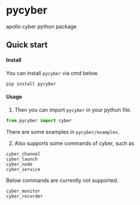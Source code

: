 # pycyber
apollo cyber python package

## Quick start

#### Install
You can install `pycyber` via cmd below.
```shell
pip install pycyber
```

#### Usage
1. Then you can import `pycyber` in your python file.
```python
from pycyber import cyber
```

There are some examples in `pycyber/examples`.

2. Also supports some commands of cyber, such as
```
cyber_channel
cyber_launch
cyber_node
cyber_service
```
Below commands are currently not supported.
```
cyber_monitor
cyber_recorder
```

